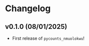 # Changelog

<!--next-version-placeholder-->

## v0.1.0 (08/01/2025)

- First release of `pycounts_nmuolokwu`!